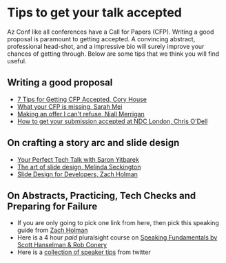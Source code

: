 # Tips to get your talk accepted

Az Conf like all conferences have a Call for Papers (CFP). Writing a good proposal is paramount to getting accepted. A convincing abstract, professional head-shot, and a impressive bio will surely improve your chances of getting through. Below are some tips that we think you will find useful.

## Writing a good proposal

- [7 Tips for Getting CFP Accepted, Cory House](https://medium.com/@housecor/conference-speaker-here-s-7-tips-for-getting-accepted-6151af513148#.7tc60xofe)
- [What your CFP is missing, Sarah Mei](http://www.sarahmei.com/blog/2014/04/07/what-your-conference-proposal-is-missing/)
- [Making an offer I can't refuse, Niall Merrigan](https://blog.ndcconferences.com/make-me-an-offer-i-cant-refuse-writing-an-abstracts-for-a-cfp/)
- [How to get your submission accepted at NDC London, Chris O'Dell](https://www.youtube.com/watch?v=Ah13fl6VZag)

## On crafting a story arc and slide design

- [Your Perfect Tech Talk with Saron Yitbarek](https://www.youtube.com/watch?v=AzVr_nsKoZs)
- [The art of slide design, Melinda Seckington](https://www.youtube.com/watch?v=AoeeLl5FC-M)
- [Slide Design for Developers, Zach Holman](https://zachholman.com/posts/slide-design-for-developers/)

## On Abstracts, Practicing, Tech Checks and Preparing for Failure

- If you are only going to pick one link from here, then pick this speaking guide from [Zach Holman](https://speaking.io/)
- Here is a 4 hour *paid* pluralsight course on [Speaking Fundamentals by Scott Hanselman & Rob Conery](https://www.pluralsight.com/courses/speaking-fundamentals)
- Here is a [collection of speaker tips](https://blog.usejournal.com/things-i-wish-id-known-tips-for-first-time-conference-speakers-ffa4ca438ea) from twitter
